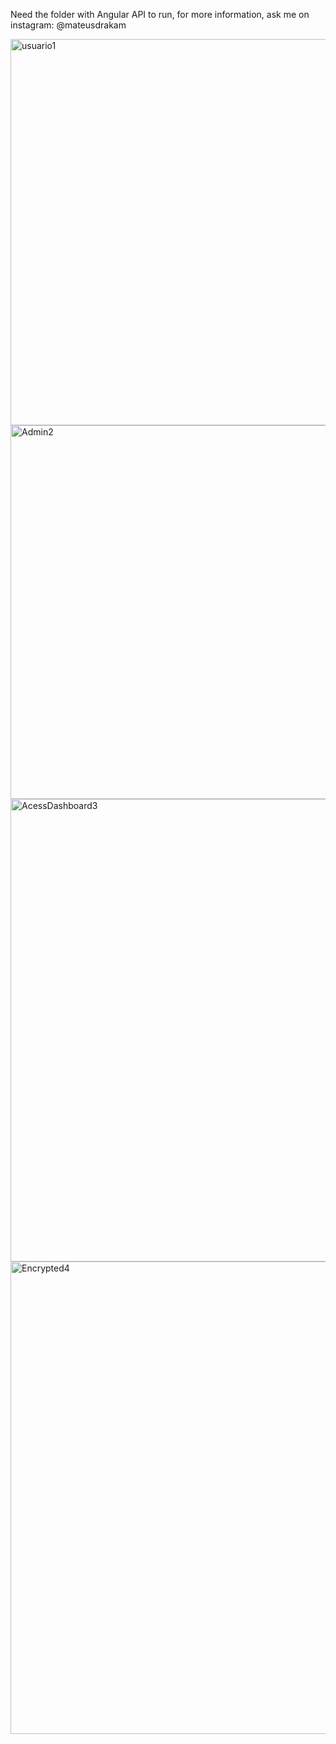 Need the folder with Angular API to run, for more information, ask me on instagram: @mateusdrakam

<img width="618" alt="usuario1" src="https://github.com/Mateus-Nakamoto/SistemaAdmin/assets/145996589/c0576db4-d0c3-4099-8984-6531696f6507">

<img width="598" alt="Admin2" src="https://github.com/Mateus-Nakamoto/SistemaAdmin/assets/145996589/8b10b37c-947d-46f3-b837-39668ae3e7e2">

<img width="740" alt="AcessDashboard3" src="https://github.com/Mateus-Nakamoto/SistemaAdmin/assets/145996589/051b3c68-7ff5-436a-b402-352cd7be2f53">

<img width="756" alt="Encrypted4" src="https://github.com/Mateus-Nakamoto/SistemaAdmin/assets/145996589/1f760d9b-bff7-4261-aaee-598c18d5e739">
